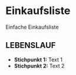 # Einkaufsliste
Einfache Einkaufsliste

## LEBENSLAUF

* __Stichpunkt 1:__ Text 1
* __Stichpunkt 2:__ Text 2
